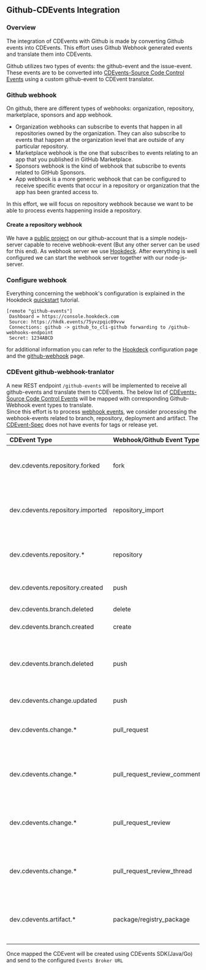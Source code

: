 ## Github-CDEvents Integration

### Overview
The integration of CDEvents with Github is made by converting Github events into CDEvents. This effort uses Github Webhook generated events and translate them into CDEvents.

Github utilizes two types of events: the github-event and the issue-event. These events are to be converted into [CDEvents-Source Code Control Events](https://github.com/cdevents/spec/blob/v0.3.0/source-code-version-control.md) 
using a custom github-event to CDEvent translator. 

### Github webhook
On github, there are different types of webhooks: organization, repository, marketplace, sponsors and app webhook. 
- Organization webhooks can subscribe to events that happen in all repositories owned by the organization. They can also subscribe to events that happen at the organization level that are outside of any particular repository.
- Marketplace webhook is the one that subscribes to events relating to an app that you published in GitHub Marketplace.
- Sponsors webhook is the kind of webhook that subscribe to events related to GitHub Sponsors. 
- App webhook is a more generic webhook that can be configured to receive specific events that occur in a repository or organization that the app has been granted access to.

In this effort, we will focus on repository webhook because we want to be able to process events happening inside a repository. 

#### Create a repository webhook
We have a [public project](https://github.com/rjtch/nodejs-webhook-server) on our github-account that is a simple nodejs-server capable to receive webhook-event (But any other server can be used for this end).
As webhook server we use [Hookdeck](https://hookdeck.com/webhooks/platforms/tutorial-github-webhooks). After everything is well configured we can start the webhook server together with our node-js-server.

### Configure webhook
Everything concerning the webhook's configuration is explained in the Hookdeck [quickstart](https://hookdeck.com/webhooks/platforms/tutorial-github-webhooks) tutorial. 
 ```config
[remote "github-events"]
  Dashboard = https://console.hookdeck.com
  Source: https://hkdk.events/75yvzpqic09vvw
  Connections: github -> github_to_cli-github forwarding to /github-webhooks-endpoint
  Secret: 1234ABCD
```
for additional information you can refer to the [Hookdeck](https://hookdeck.com/webhooks/platforms/tutorial-github-webhooks) configuration page and the 
[github-webhook](https://docs.github.com/en/webhooks/using-webhooks/creating-webhooks) page.

### CDEvent github-webhook-tranlator 

A new REST endpoint `/github-events` will be implemented to receive all github-events and translate them to CDEvents.
The below list of [CDEvents-Source Code Control Events](https://github.com/cdevents/spec/blob/v0.3.0/source-code-version-control.md) will be mapped with corresponding Github-Webhook event types to translate.  
Since this effort is to process [webhook events](https://docs.github.com/en/webhooks/webhook-events-and-payloads), we consider processing the webhook-events 
related to branch, repository, deployment and artifact. The [CDEvent-Spec](https://github.com/cdevents/spec/blob/v0.3.0/spec.md) does not have events for tags or release yet.


| CDEvent Type                     | Webhook/Github Event Type   | Comments                                                                                                                                                                                                                                                                                                                                                                                                                                                          |
|:---------------------------------|:----------------------------|:------------------------------------------------------------------------------------------------------------------------------------------------------------------------------------------------------------------------------------------------------------------------------------------------------------------------------------------------------------------------------------------------------------------------------------------------------------------|
| dev.cdevents.repository.forked   | fork                        | A user forks a repository. (should be defined in the spec)                                                                                                                                                                                                                                                                                                                                                                                                        |
| dev.cdevents.repository.imported | repository_import           | when a new repository is imported to Github. (should be defined in the spec)                                                                                                                                                                                                                                                                                                                                                                                      |
| dev.cdevents.repository.*        | repository                  | This event occurs when there is activity relating to repositories. <details><summary>Actions</summary> {"Action type":{"created", "modified", "deleted", "edited", "privatized", "publicized", "renamed", "transfered", "unarchived", "archived"}</br>                                                                                                                                                                                                            |                                                                                                                                                                                                                                                                                                                                                                                                                                                                                                                                                                                                                                                                                                                                                                                                                                                                                                                                                                                                                                                                                                                                                                                                                                                                                                                                                                                                                                                                                                                                                                                                                                                                                                                                                                                                                   |
| dev.cdevents.repository.created  | push                        | A Git repository has  been created from a  template.                                                                                                                                                                                                                                                                                                                                                                                                              |
| dev.cdevents.branch.deleted      | delete                      | A Git branch or tag is deleted                                                                                                                                                                                                                                                                                                                                                                                                                                    |                                                                                                                                                                                                                                                                                                                                                                                                                                                                                                                                                                                                                                                                                                                                                                                                                                                                                                                                                                                                                                                                                                                                                                                                                                                                                                                                                                                                                                                                                                                                                                                                                                                                                                                                                                                           |                                                                                                                                                                                                                                                                                                                                                                                                                                                                                                                                                                                                                                                                                                                                                                                                                                                                                                                                                                                                                                                                                                                                                                                                                                                                                                                                                                                                                                                                     |
| dev.cdevents.branch.created      | create                      | A Git branch or tag is created.                                                                                                                                                                                                                                                                                                                                                                                                                                   |
| dev.cdevents.branch.deleted      | push                        | A Git branch has been deleted. But to subscribe to only branch and tag deletions, use the delete webhook event.                                                                                                                                                                                                                                                                                                                                                   |
| dev.cdevents.change.updated      | push                        | A commit/ commit tag is pushed.                                                                                                                                                                                                                                                                                                                                                                                                                                   |
| dev.cdevents.change.*            | pull_request                | This event occurs when there is activity on a pull request. <details><summary>Actions</summary> {"Action type":{"assigned", "auto_merge_disabled", "auto_merge_enabled", "closed", "converted_to_draft", "demilestoned", "dequeued", "edited", "enqueued", <br/>"archived", "labeled", "locked", "milestoned", "opened", "ready_for_review","reopened", "review_request_removed", "review_requested", "synchronized", "unassigned", "unlabeled", "unlocked"}</br> |
| dev.cdevents.change.*            | pull_request_review_comment | This event occurs when there is activity on a pull request review comment. <details><summary>Actions</summary> {"Action type":{"created", "reviewed", "commented"}                                                                                                                                                                                                                                                                                                |
| dev.cdevents.change.*            | pull_request_review         | This event occurs when there is activity relating to a pull request review. <details><summary>Actions</summary> {"Action type":{"edited", "dismissed", "submitted"}  </details>                                                                                                                                                                                                                                                                                   |
| dev.cdevents.change.*            | pull_request_review_thread  | This event occurs when there is activity relating to a comment thread on a pull request. <details><summary>Actions</summary> {"Action type":{"resolved", "unresolved"}  </details>                                                                                                                                                                                                                                                                                |
| dev.cdevents.artifact.*          | package/registry_package    | This event occurs when there is activity relating to GitHub Packages/registry. <details><summary>Actions</summary> {"Action type":{"published", "updated"}  </details>                                                                                                                                                                                                                                                                                            |

Once mapped the CDEvent will be created using CDEvents SDK(Java/Go) and send to the configured `Events Broker URL`
